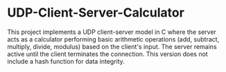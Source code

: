 # UDP-Client-Server-Calculator
This project implements a UDP client-server model in C where the server acts as a calculator performing basic arithmetic operations (add, subtract, multiply, divide, modulus) based on the client's input. The server remains active until the client terminates the connection. This version does not include a hash function for data integrity.
